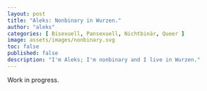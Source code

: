 ```yaml
---
layout: post
title: "Aleks: Nonbinary in Wurzen."
author: "aleks"
categories: [ Bisexuell, Pansexuell, Nichtbinär, Queer ]
image: assets/images/nonbinary.svg
toc: false
published: false
description: "I'm Aleks; I'm nonbinary and I live in Wurzen."
---
```


Work in progress.
